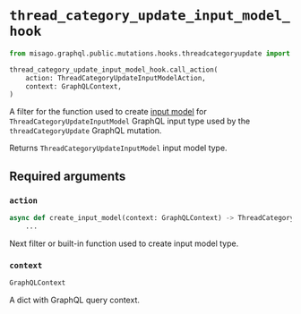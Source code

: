 # `thread_category_update_input_model_hook`

```python
from misago.graphql.public.mutations.hooks.threadcategoryupdate import thread_category_update_input_model_hook

thread_category_update_input_model_hook.call_action(
    action: ThreadCategoryUpdateInputModelAction,
    context: GraphQLContext,
)
```

A filter for the function used to create [input model](https://pydantic-docs.helpmanual.io/usage/models/) for `ThreadCategoryUpdateInputModel` GraphQL input type used by the `threadCategoryUpdate` GraphQL mutation.

Returns `ThreadCategoryUpdateInputModel` input model type.


## Required arguments

### `action`

```python
async def create_input_model(context: GraphQLContext) -> ThreadCategoryUpdateInputModel:
    ...
```

Next filter or built-in function used to create input model type.


### `context`

```python
GraphQLContext
```

A dict with GraphQL query context.